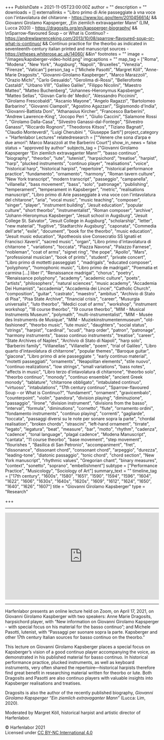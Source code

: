 +++
PublishDate = 2021-11-05T23:00:00Z
author = ""
description = ""
downloads = []
externallinks = "Libro primo di Arie passeggiate à vna voce con l'intavolatura del chitarone - https://www.loc.gov/item/2010456614/ && Giovanni Girolamo Kapsperger, „Ein ziemlich extravaganter Mann” (LIM, Lucca 2020) - https://dragosits.org/en/kapsperger-biography/ && \nSparrow-flavoured Soup – or What is Continuo? - https://andrewlawrenceking.com/2013/10/08/sparrow-flavoured-soup-or-what-is-continuo/ && Continuo practice for the theorbo as indicated in seventeenth-century italian printed and manuscript sources - https://etheses.whiterose.ac.uk/14060/ &&\n"
footnotes = ""
image = "/images/kapsberger-video-hold.png"
imgcaptions = ""
map_tag = ["Roma", "Modena", "New York", "Augsburg", "Napoli", "Bruxelles", "Venezia", "Firenze", "Vatican"]
person_tag = ["Michele Pasotti", "Margret Köll", "Anne-Marie Dragosits", "Giovanni-Girolamo Kaspberger", "Marco Marazzoli", "Orazio Michi", "Carlo Gesualdo", "Gerolima di-Rossi", "Bellerofonte Castaldi", "Urbano VIII", "Galileo Galilei", "Filippo Nicolini", "Maestro Matteo", "Matteo Buchenberg", "Johannes-Hieronymus Kapsberger", "Matteo Sellas", "Giovan Carlo de' Medici", "Alessandro Piccinini", "Girolamo Frescobaldi", "Ascanio Mayone", "Angelo Ragazzi", "Bartolomeo Barbarino", "Giovanni Ciampoli", "Agostino Agazzari", "Sigismondo d'India", "Giovanni-Battista Doni", "Athanasius Kircher", "Francesco Barberini", "Andrew Lawrence-King", "Jocopo Peri ", "Giulio Caccini", "Salamone Rossi ", "Girolamo Dalla-Casa", "Silvestro Ganassi-dal-Fontego", "Silvestro Ganassi", "Riccardo Rognoni", "Theodoros Kitsos", "Tiziano Bagnati", "Claudio Monteverdi", "Luigi Cherubini ", "Giuseppe Sarti"]
project_category = "Harfenlabor Lectures"
relatedresearch = ["“Venere che sona d’arpa e due amori”: Marco Marazzoli at the Barberini Court"]
show_in_news = false
status = "approved by author"
subjects_tag = ["Giovanni Girolamo Kapsperger “Ein ziemlich extravaganter Mann”", "basso continuo", "biography", "theorbo", "lute", "lutenist", "harpsichord", "treatise", "harpist", "harp", "plucked instruments", "continuo player", "realisations", "voice", "historical harp", "historical harpist", "repertoire", "historical performance practice", "fundamento", "ornamento", "harmony", "Roman tavern culture", "New York transcript", "modern transcript", "passeggio", "campanella", "villanella", "bass movement", "bass", "solo", "patronage", "publishing", "temperament", "temperament in Kapsberger", "metric", "realisations manuscript", "Libro primo di Arie passeggiate à vna voce con l'intavolatura del chitarone", "aria", "vocal music", "music teaching", "composer", "singer", "player", "instrument building", "Jesuit education", "popular culture", "short theorbo", "instrumentalist", "Roman composer", "archive", "Johann-Hieronymus Kapsberger", "Jesuit school in Augsburg", "Jesuit College St. Salvator", "Jesuit College in Augsburg", "scholarship", "letter", "new material", "fugitive", "Stadtarchiv Augsburg", "caponata", "Commedia dell'arte", "exile", "document", "book for the theorbo", "music education", "Jesuit music education", "Apotheosis sive Consecratio SS Ignatii et Francisci Xaverii", "sacred music", "organ", "Libro primo d'intavolatura di chitarrone ", "variations", "toccata", "Piazza Navona", "Palazzo Farnese", "nobleman", "coat of arms", "signet ring", "the pope", "Apollo", "Mars", "professional musician", "book of prints", "student", "private concert", "Libro primo di mottetti passeggiati ", "madrigals", "educated composer", "polyphony", "homophonic music", "Libro primo de madrigali", "Poematia et carmina [...] liber I", "Renaissance madrigal", "chorus", "poetry", "Renaissance polyphony", "academy", "academic culture", "poets", "artists", "philosophers", "natural sciences", "music academy", "Accademia Dei Humanisti", "accademia", "Accademia dei Lincei", "Catholic Church", "composition", "guitar", "castrato", "maestro", "ambitus", "Archivio di Stato di Pisa", "Pisa State Archive", "financial crisis", "career", "Musurgia universalis", "luto theorbo", "Medici coat of arms", "workshop", "instrument workshop", "18 course theorbo", "19 course theorbo", "MIM - Musical Instruments Museum", "polymath", "multi-instrumentalist", "MIM - Musée des Instruments de Musique", "MIM - Muziekinstrumentenmuseum", "old-fashioned", "theorbo music", "lute music", "daughters", "social status", "strings", "harpist", "cardinal", "scudi", "harp order", "patron", "patronage", "harmony instruments", "basso continuo instruments", "treatise", "career", "State Archives of Naples", "Archivio di Stato di Napoli", "harp solo", "Barberini family", "Villanellas", "Villanelle", "poem", "trial of Galileo", "Libro quarto d'intavolatura di chitarrone", "popular themes", "Baroque guitar", "giacona", "Libro primo di arie passeggiate ", "early continuo material", "motetti passeggiati", "ornaments", "Neapolitan elements", "stile nuovo", "continuo realizations", "low strings", "small variations", "bass notes", "affects in music", "Libro terzo d'intavolatura di chitarrone", "theorbo solo", "theorbo continuo", "monody", "continuo ensemble", "ancient Greek monody", "tablature", "chitarrone obbligato", "intabulated continuo", "virtuoso", "intabulations", "17th century continuo", "Sparrow-flavoured Soup – or What is Continuo?", "fundament", "ornament", "gravicembalo", "counterpoint", "violin", "pandora", "division playing", "diminuzione", "passaggio", "lirone", "division instrument", "divisions from the basso", "interval", "formula", "diminutions", "cornetto", "flute", "ornamento ordini", "fondamento instruments", "continuo playing", "correnti", "gagliarde", "toccata", "passaggi diversi su le note per sonare sopra la parte", "chordal realisation", "broken chords", "strascini", "left-hand ornament", "tirrate", "legato", "legatura", "beat", "measure", "bar", "motto", "rhythm", "cadenza", "cadence", "tonal language", "plagal cadence", "Modena Manuscript", "cantata", "11 course theorbo", "base movement", "step movement", "flourishes ", "Basilica di San Petronio", "accompaniment", "fret", "dissonance", "dissonant chord", "consonant chord", "arpeggio", "durezza", "leading-tone", "diatonic passaggio", "tonic chord", "chord section", "New York manuscript", "rhythmic values", "Gregorian chant", "binary measures", "context", "sonetto", "soprano", "embellishment"]
subtype = ["Performance Practice", "Musicology", "Sociology of Art"]
summary_text = ""
timeline_tag = ["17th century", "1600s", "1580", "1651", "1590", "1594", "1596", "1604", "1622", "1606", "1630s", "1640s", "1620s", "1609", "1612", "1624", "1650", "1640", "1626", "1607"]
title = "Giovanni Girolamo Kapsberger"
type = "Research"

+++
***

<div style="padding:56.25% 0 0 0;position:relative;"><iframe src="https://player.vimeo.com/video/643964471?h=edc2ee98ed&badge=0&autopause=0&player_id=0&app_id=58479" frameborder="0" allow="autoplay; fullscreen; picture-in-picture" allowfullscreen style="position:absolute;top:0;left:0;width:100%;height:100%;" title="Harfenlabor. Anne Marie Dragosits, Michele Pasotti moderated by Margret Köll: Giovanni Girolamo Kapsberger"></iframe></div><script src="https://player.vimeo.com/api/player.js"></script>

***

Harfenlabor presents an online lecture held on Zoom, on April 17, 2021, on <span id="person_tag">Giovanni Girolamo Kaspberger</span> with two speakers: <span id="person_tag">Anne Marie Dragosits</span>, harpsichord player, with “New information on Giovanni Girolamo Kapsperger - with special focus on his material for the basso continuo”; and <span id="person_tag">Michele Pasotti</span>, lutenist, with “Passaggi per suonare sopra la parte. Kapsberger and other <span id="timeline_tag">17th century</span> Italian sources for basso continuo on the theorbo.”

This lecture on Giovanni Girolamo Kapsberger places a special focus on Kapsberger’s vision of a good continuo player accompanying the voice, as demonstrated in his published material for basso continuo. In historical performance practice, plucked instruments, as well as keyboard instruments, very often shared the repertoire—historical harpists therefore find great benefit in researching material written for theorbo or lute. Both Dragosits and Pasotti are also continuo players with valuable insights into Kapsberger realisations and treatises.

Dragosits is also the author of the recently published biography, <span id="subjects_tag">_Giovanni Girolamo Kapsperger “Ein ziemlich extravaganter Mann”_</span> (Lucca: Lim, 2020).

Moderated by <span id="person_tag">Margret Köll</span>, historical harpist and artistic director of Harfenlabor.

© Harfenlabor 2021  
Licensed under [CC BY-NC International 4.0](https://harfenlabor.netlify.app/aboutpage/#ccbync)
